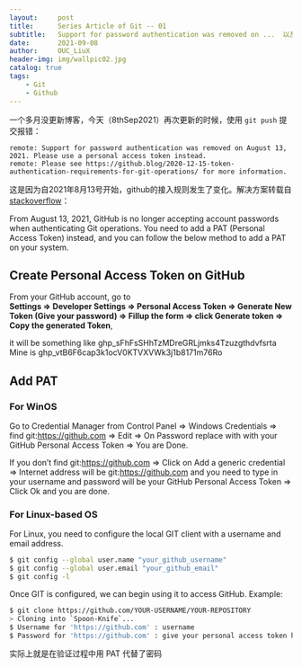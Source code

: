 ```yaml
---
layout:     post
title:      Series Article of Git -- 01
subtitle:   Support for password authentication was removed on ...  以及免密配置        
date:       2021-09-08
author:     OUC_LiuX
header-img: img/wallpic02.jpg
catalog: true
tags:
    - Git     
    - Github   
---     
```


一个多月没更新博客，今天（8thSep2021）再次更新的时候，使用 `git push` 提交报错：     
```    
remote: Support for password authentication was removed on August 13, 2021. Please use a personal access token instead.       
remote: Please see https://github.blog/2020-12-15-token-authentication-requirements-for-git-operations/ for more information.
```      
这是因为自2021年8月13号开始，github的接入规则发生了变化。解决方案转载自 [stackoverflow](https://stackoverflow.com/questions/68775869/support-for-password-authentication-was-removed-please-use-a-personal-access-to)：      

From August 13, 2021, GitHub is no longer accepting account passwords when authenticating Git operations. You need to add a PAT (Personal Access Token) instead, and you can follow the below method to add a PAT on your system.      

## Create Personal Access Token on GitHub     
From your GitHub account, go to      
**Settings => Developer Settings => Personal Access Token => Generate New Token (Give your password) => Fillup the form => click Generate token => Copy the generated Token**,      

it will be something like ghp_sFhFsSHhTzMDreGRLjmks4Tzuzgthdvfsrta     
Mine is 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      



## Add PAT    

### For WinOS     
Go to Credential Manager from Control Panel => Windows Credentials => find git:https://github.com => Edit => On Password replace with with your GitHub Personal Access Token => You are Done.     

If you don’t find git:https://github.com => Click on Add a generic credential => Internet address will be git:https://github.com and you need to type in your username and password will be your GitHub Personal Access Token => Click Ok and you are done.      

### For Linux-based OS     

For Linux, you need to configure the local GIT client with a username and email address.      
```bash     
$ git config --global user.name "your_github_username"      
$ git config --global user.email "your_github_email"     
$ git config -l     
```     
Once GIT is configured, we can begin using it to access GitHub. Example:      

```bash     
$ git clone https://github.com/YOUR-USERNAME/YOUR-REPOSITORY       
> Cloning into `Spoon-Knife`...      
$ Username for 'https://github.com' : username     
$ Password for 'https://github.com' : give your personal access token here     
```    


实际上就是在验证过程中用 PAT 代替了密码